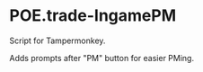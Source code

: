 POE.trade-IngamePM
==================

Script for Tampermonkey.

Adds prompts after "PM" button for easier PMing.
